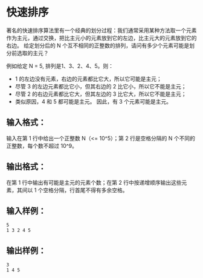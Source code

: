 # 快速排序
著名的快速排序算法里有一个经典的划分过程：我们通常采用某种方法取一个元素作为主元，通过交换，把比主元小的元素放到它的左边，比主元大的元素放到它的右边。 给定划分后的 N 个互不相同的正整数的排列，请问有多少个元素可能是划分前选取的主元？

例如给定 N = 5, 排列是1、3、2、4、5。则：
+ 1 的左边没有元素，右边的元素都比它大，所以它可能是主元；
+ 尽管 3 的左边元素都比它小，但其右边的 2 比它小，所以它不能是主元；
+ 尽管 2 的右边元素都比它大，但其左边的 3 比它大，所以它不能是主元；
+ 类似原因，4 和 5 都可能是主元。
因此，有 3 个元素可能是主元。

## 输入格式：
输入在第 1 行中给出一个正整数 N（<= 10^5）；第 2 行是空格分隔的 N 个不同的正整数，每个数不超过 10^9。

## 输出格式：
在第 1 行中输出有可能是主元的元素个数；在第 2 行中按递增顺序输出这些元素，其间以 1 个空格分隔，行首尾不得有多余空格。

## 输入样例：
    5
    1 3 2 4 5
## 输出样例：
    3
    1 4 5